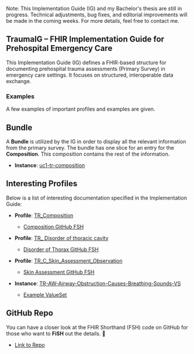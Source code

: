 Note: This Implementation Guide (IG) and my Bachelor's thesis are still in progress. Technical adjustments, bug fixes, and editorial improvements will be made in the coming weeks. For more details, feel free to contact me.

## TraumaIG – FHIR Implementation Guide for Prehospital Emergency Care

This Implementation Guide (IG) defines a FHIR-based structure for documenting prehospital trauma assessments (Primary Survey) in emergency care settings. It focuses on structured, interoperable data exchange.


### Examples 
A few examples of important profiles and examples are given. 

## Bundle 

A **Bundle** is utilized by the IG in order to display all the relevant information from the primary survey. The bundle has one slice for an entry for the **Composition**. This composition contains the rest of the information.


- **Instance**: [uc1-tr-composition](Composition-uc1-tr-composition.json.html)



## Interesting Profiles 

Below is a list of interesting documentation specified in the Implementation Guide:

- **Profile**: [TR_Composition](StructureDefinition-tr-composition.html)
    - [Composition GitHub FSH](https://github.com/medinterop-renner/TraumaIG/blob/main/input/fsh/Profiles/TR-Composition.fsh)

- **Profile**: [TR_ Disorder of thoracic cavity](StructureDefinition-tr-br-breathing-disorder-of-thorax-observation.html)
    - [Disorder of Thorax GitHub FSH](https://github.com/medinterop-renner/TraumaIG/blob/main/input/fsh/Profiles/Observations/TR-Br-Breathing-Disorder-Of-Thorax-Observation.fsh)

- **Profile**: [TR_C_Skin_Assessment_Observation](StructureDefinition-tr-circulation-skin-assessment-observation.html)
    - [Skin Assessment GitHub FSH](https://github.com/medinterop-renner/TraumaIG/blob/main/input/fsh/Profiles/Observations/TR-Circulation-Skin-Assessment-Observation.fsh)

- **Instance**: [TR-AW-Airway-Obstruction-Causes-Breathing-Sounds-VS](ValueSet-TR-AW-Airway-Obstruction-Causes-Breathing-Sounds-VS.html)
    - [Example ValueSet](https://github.com/medinterop-renner/TraumaIG/blob/main/input/fsh/valuesets/TR-AW-Airway-Obstruction-Causes-Breathing-Sounds-VS.fsh)

## GitHub Repo 
You can have a closer look at the FHIR Shorthand (FSH) code on GitHub for those who want to **FiSH** out the details. 🎣 

- [Link to Repo](https://github.com/medinterop-renner/TraumaIG/tree/main/input/fsh)
